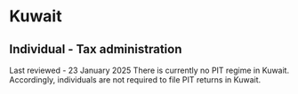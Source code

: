 # Kuwait
## Individual - Tax administration
Last reviewed - 23 January 2025
There is currently no PIT regime in Kuwait. Accordingly, individuals are not required to file PIT returns in Kuwait.
